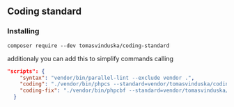 ## Coding standard

### Installing
```
composer require --dev tomasvinduska/coding-standard
```

additionaly you can add this to simplify commands calling

```json
"scripts": {
    "syntax": "vendor/bin/parallel-lint --exclude vendor .",
    "coding": "./vendor/bin/phpcs --standard=vendor/tomasvinduska/coding-standard/src/ruleset.xml --report=summary --ignore=vendor/*,temp/* --extensions=php --tab-width=4 -sp .",
    "coding-fix": "./vendor/bin/phpcbf --standard=vendor/tomasvinduska/coding-standard/src/ruleset.xml --ignore=vendor/*,temp/* --extensions=php --tab-width=4 -p ."
  }
```

